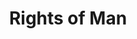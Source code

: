---
title: "Rights of Man"
hashtag: "rights-of-man"
layout: hashtag
by:
  - Thomas Paine
tags:
  - Book
  - Thomas Paine
---